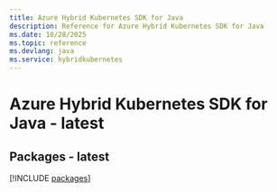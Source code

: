 ```yaml
---
title: Azure Hybrid Kubernetes SDK for Java
description: Reference for Azure Hybrid Kubernetes SDK for Java
ms.date: 10/28/2025
ms.topic: reference
ms.devlang: java
ms.service: hybridkubernetes
---
```

# Azure Hybrid Kubernetes SDK for Java - latest
## Packages - latest
[!INCLUDE [packages](hybrid-kubernetes-index.md)]
